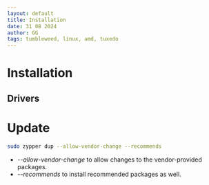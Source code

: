 ```yaml
---
layout: default
title: Installation
date: 31 08 2024
author: GG
tags: tumbleweed, linux, amd, tuxedo
---
```


Installation
===

Drivers
---

Update
===

``` zsh
sudo zypper dup --allow-vendor-change --recommends
```

- *--allow-vendor-change* to allow changes to the vendor-provided packages.
- *--recommends* to install recommended packages as well.
